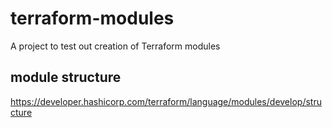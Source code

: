 # terraform-modules
A project to test out creation of Terraform modules


## module structure

https://developer.hashicorp.com/terraform/language/modules/develop/structure